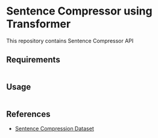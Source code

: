 # Sentence Compressor using Transformer

This repository contains Sentence Compressor API

## Requirements

```
```

## Usage

```bash
```

## References
- [Sentence Compression Dataset](https://github.com/google-research-datasets/sentence-compression)
